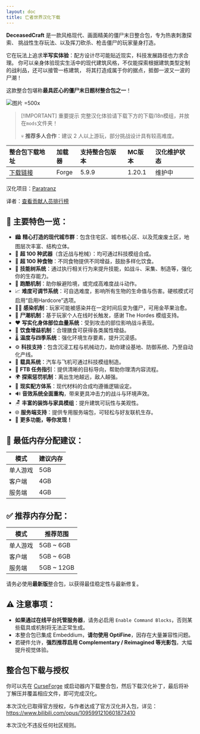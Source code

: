```yaml
---
layout: doc
title: 亡者世界汉化下载
---
```


**DeceasedCraft** 是一款风格现代、画面精美的僵尸末日整合包，专为热衷刺激探索、
挑战性生存玩法、以及挥刀砍杀、枪击僵尸的玩家量身打造。

它在玩法上追求**半写实体验**：配方设计尽可能贴近现实，科技发展路径也力求合理。
你可以亲身体验现实生活中的现代建筑风格，不仅能探索根据建筑类型定制的战利品，还可以接管一栋建筑，
将其打造成属于你的据点，抵御一波又一波的尸潮！

这款整合包堪称**最具匠心的僵尸末日题材整合包之一**！

![图片 =500x](https://media.forgecdn.net/attachments/821/22/wasteland_1-min.png)

> [!IMPORTANT] 重要提示
> 完整汉化体验请下载下方的下载i18n模组，并放在`mods`文件夹！
>
> 💀 **推荐多人合作**：建议 2 人以上游玩，部分挑战设计具有较高难度。

<DownloadLinks :methods="[
  { id: 'quark-lanzou', text: '下载汉化', icon: '/imgs/logo/logo_64.png', lanzouLink: 'https://vmhanhuazu.lanzouo.com/s/dece', quarkLink: 'https://pan.quark.cn/s/4f8d739dbaa0' },
  { id: 'curseforge', text: '下载i18n模组', icon: '/imgs/svg/curseforge.svg', link: 'https://www.curseforge.com/api/v1/mods/297404/files/6351071/download' },
  { id: 'github', text: 'Github仓库', icon: '/imgs/svg/github.svg', link: 'https://github.com/VM-Chinese-translate-group/DeceasedCraft-Chinese' },
  { id: 'lazy', text: '懒汉下载', icon: '/imgs/lazydl.png', link: 'https://vmhanhuazu.lanzouo.com/s/dece' }
]" />

| 整合包下载地址                                                          | 加载器 | 支持整合包版本 | MC版本 | 汉化维护状态 |
| :---------------------------------------------------------------------- | :----- | :------------- | :----- | :----------- |
| [下载链接](https://www.curseforge.com/minecraft/modpacks/deceasedcraft) | Forge  | 5.9.9          | 1.20.1 | 维护中       |

汉化项目：[Paratranz](https://paratranz.cn/projects/15705)

译者：[查看贡献人员排行榜](https://paratranz.cn/projects/15705/leaderboard)

## 📌 主要特色一览：

- 🏙️ **精心打造的现代城市群**：包含住宅区、城市核心区、以及荒废废土区，地图层次丰富、结构立体。
- 🔫 **超 100 种武器**（含近战与枪械）：均可通过科技模组合成。
- 🍱 **超 100 种食物**：不同食物提供不同增益，鼓励多样化饮食。
- 🌳 **技能树系统**：通过执行相关行为来提升技能，如战斗、采集、制造等，强化你的生存能力。
- 🧗 **跑酷机制**：助你躲避险境，或完成高难度战斗动作。
- 📈 **难度可调节系统**：可自选难度，影响所有生物的生命值与伤害。硬核模式可启用“启用Hardcore”选项。
- 🧟‍♂️ **感染机制**：玩家可能被感染并在一定时间后变为僵尸，可用金苹果治愈。
- 🌊 **尸潮机制**：基于玩家个人在线时长触发，感谢 The Hordes 模组支持。
- ❤️ **写实化身体部位血量系统**：受到攻击的部位影响战斗表现。
- 🥗 **饮食增益机制**：合理膳食可获得各类属性增益。
- 🌡️ **温度与四季系统**：强化环境生存要素，提升沉浸感。
- ⚙️ **科技支持**：包含沉浸工程与机械动力，助你建设基地、防御系统、乃至自动化产线。
- 🚗 **载具系统**：汽车与飞机可通过科技模组制造。
- 📘 **FTB 任务指引**：提供清晰的目标导向，帮助你理清内容流程。
- 🌍 **探索惩罚机制**：离出生地越远，敌人越强。
- 🧪 **现实配方体系**：现代材料的合成均遵循逻辑设定。
- 🔊 **音效系统全面重构**，带来更具冲击力的战斗与环境声效。
- 🪑 **丰富的装饰与家具模组**：提升建筑可玩性与美观性。
- 🌐 **服务端支持**：提供专用服务端包，可轻松与好友联机生存。
- 🔧 **更多功能，等你发现！**

## 💾 最低内存分配建议：

| 模式     | 建议内存 |
| -------- | -------- |
| 单人游戏 | 5GB      |
| 客户端   | 4GB      |
| 服务端   | 4GB      |

## ✅ 推荐内存分配：

| 模式     | 推荐范围    |
| -------- | ----------- |
| 单人游戏 | 5GB \~ 6GB  |
| 客户端   | 5GB \~ 6GB  |
| 服务端   | 5GB \~ 12GB |

请务必使用**最新版**整合包，以获得最佳稳定性与最新修复。

## ⚠️ 注意事项：

- **如果通过在线平台托管服务器**，请务必启用 `Enable Command Blocks`，否则某些载具或机制将无法正常生成。
- 本整合包已集成 Embeddium，**请勿使用 OptiFine**，因存在大量兼容性问题。
- 若硬件允许，**强烈推荐启用 Complementary / Reimagined 等光影包**，大幅提升视觉体验。

## 整合包下载与授权

你可以先在 [CurseForge](https://www.curseforge.com/minecraft/modpacks/deceasedcraft) 或启动器内下载整合包，然后下载汉化补丁，最后将补丁解压并覆盖相应文件，即可完成汉化。

本次汉化已取得官方授权，与作者达成了官方汉化并入包，详见：<https://www.bilibili.com/opus/1095991210601873410>

本次汉化不违反任何社区规则。

<DocSupport />
